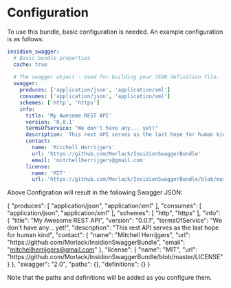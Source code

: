Configuration
=============

To use this bundle, basic configuration is needed. An example configuration is as follows:

```yaml
insidion_swagger:
  # Basic bundle properties
  cache: true
  
  # The swagger object - Used for building your JSON definition file.
  swagger:
    produces: ['application/json', 'application/xml']
    consumes: ['application/json', 'application/xml']
    schemes: ['http', 'https']
    info:
      title: 'My Awesome REST API'                                                  #REQUIRED
      version: '0.0.1'                                                              #REQUIRED
      termsOfService: "We don't have any... yet!"
      description: 'This rest API serves as the last hope for human kind'
      contact:
        name: 'Mitchell Herrijgers'
        url: 'https://github.com/Morlack/InsidionSwaggerBundle'
        email: 'mitchellherrijgers@gmail.com'
      license:
        name: 'MIT'
        url: 'https://github.com/Morlack/InsidionSwaggerBundle/blob/master/LICENSE'

```

Above Configration will result in the following Swagger JSON: 

{
  "produces": [
    "application\/json",
    "application\/xml"
  ],
  "consumes": [
    "application\/json",
    "application\/xml"
  ],
  "schemes": [
    "http",
    "https"
  ],
  "info": {
    "title": "My Awesome REST API",
    "version": "0.0.1",
    "termsOfService": "We don't have any... yet!",
    "description": "This rest API serves as the last hope for human kind",
    "contact": {
      "name": "Mitchell Herrijgers",
      "url": "https:\/\/github.com\/Morlack\/InsidionSwaggerBundle",
      "email": "mitchellherrijgers@gmail.com"
    },
    "license": {
      "name": "MIT",
      "url": "https:\/\/github.com\/Morlack\/InsidionSwaggerBundle\/blob\/master\/LICENSE"
    }
  },
  "swagger": "2.0",
  "paths": {},
  "definitions": {}
}

Note that the paths and definitions will be added as you configure them.  
